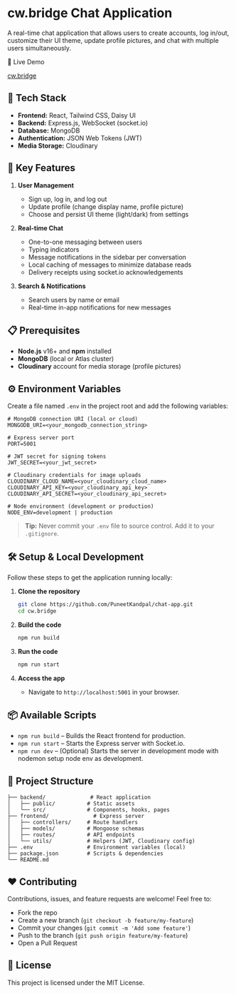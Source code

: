 # cw\.bridge Chat Application

A real-time chat application that allows users to create accounts, log in/out, customize their UI theme, update profile pictures, and chat with multiple users simultaneously.

🔗 Live Demo

[cw.bridge](https://cw-bridge.onrender.com/)

## 🔧 Tech Stack

* **Frontend:** React, Tailwind CSS, Daisy UI
* **Backend:** Express.js, WebSocket (socket.io)
* **Database:** MongoDB
* **Authentication:** JSON Web Tokens (JWT)
* **Media Storage:** Cloudinary

## 🚀 Key Features

1. **User Management**

   * Sign up, log in, and log out
   * Update profile (change display name, profile picture)
   * Choose and persist UI theme (light/dark) from settings

2. **Real-time Chat**

   * One-to-one messaging between users
   * Typing indicators
   * Message notifications in the sidebar per conversation
   * Local caching of messages to minimize database reads
   * Delivery receipts using socket.io acknowledgements

3. **Search & Notifications**

   * Search users by name or email
   * Real-time in-app notifications for new messages

## 📋 Prerequisites

* **Node.js** v16+ and **npm** installed
* **MongoDB** (local or Atlas cluster)
* **Cloudinary** account for media storage (profile pictures)

## ⚙️ Environment Variables

Create a file named `.env` in the project root and add the following variables:

```env
# MongoDB connection URI (local or cloud)
MONGODB_URI=<your_mongodb_connection_string>

# Express server port
PORT=5001

# JWT secret for signing tokens
JWT_SECRET=<your_jwt_secret>

# Cloudinary credentials for image uploads
CLOUDINARY_CLOUD_NAME=<your_cloudinary_cloud_name>
CLOUDINARY_API_KEY=<your_cloudinary_api_key>
CLOUDINARY_API_SECRET=<your_cloudinary_api_secret>

# Node environment (development or production)
NODE_ENV=development | production
```

> **Tip:** Never commit your `.env` file to source control. Add it to your `.gitignore`.

## 🛠️ Setup & Local Development

Follow these steps to get the application running locally:

1. **Clone the repository**

   ```bash
   git clone https://github.com/PuneetKandpal/chat-app.git
   cd cw.bridge
   ```

2. **Build the code**

   ```bash
   npm run build
   ```

3. **Run the code**

   ```bash
   npm run start
   ```

6. **Access the app**

   * Navigate to `http://localhost:5001` in your browser.

## 📦 Available Scripts

* `npm run build` – Builds the React frontend for production.
* `npm run start` – Starts the Express server with Socket.io.
* `npm run dev` – (Optional) Starts the server in development mode with nodemon setup node env as development.


## 📁 Project Structure

```
├── backend/              # React application
│   ├── public/          # Static assets
│   └── src/             # Components, hooks, pages
├── frontend/              # Express server
│   ├── controllers/     # Route handlers
│   ├── models/          # Mongoose schemas
│   ├── routes/          # API endpoints
│   └── utils/           # Helpers (JWT, Cloudinary config)
├── .env                 # Environment variables (local)
├── package.json         # Scripts & dependencies
└── README.md
```

## ❤️ Contributing

Contributions, issues, and feature requests are welcome! Feel free to:

* Fork the repo
* Create a new branch (`git checkout -b feature/my-feature`)
* Commit your changes (`git commit -m 'Add some feature'`)
* Push to the branch (`git push origin feature/my-feature`)
* Open a Pull Request

## 📄 License

This project is licensed under the MIT License.
